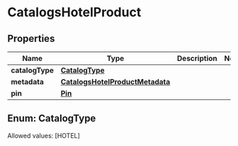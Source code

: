 

# CatalogsHotelProduct


## Properties

Name | Type | Description | Notes
------------ | ------------- | ------------- | -------------
**catalogType** | [**CatalogType**](#CatalogType) |  | 
**metadata** | [**CatalogsHotelProductMetadata**](CatalogsHotelProductMetadata.md) |  | 
**pin** | [**Pin**](Pin.md) |  | 


## Enum: CatalogType
Allowed values: [HOTEL]




